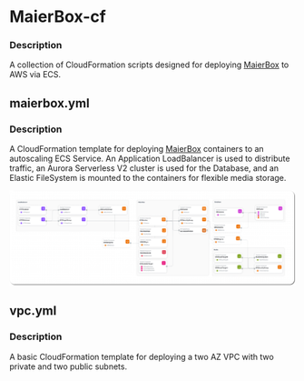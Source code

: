 # MaierBox-cf

### Description
A collection of CloudFormation scripts designed for deploying [MaierBox](https://github.com/retrontology/MaierBox) to AWS via ECS.

## maierbox.yml
### Description
A CloudFormation template for deploying [MaierBox](https://github.com/retrontology/MaierBox) containers to an autoscaling ECS Service. An Application LoadBalancer is used to distribute traffic, an Aurora Serverless V2 cluster is used for the Database, and an Elastic FileSystem is mounted to the containers for flexible media storage.

![MaierBox Diagram](./maierbox.png)

## vpc.yml
### Description
A basic CloudFormation template for deploying a two AZ VPC with two private and two public subnets.
